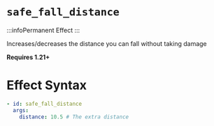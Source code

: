 # `safe_fall_distance`
:::infoPermanent Effect
:::

Increases/decreases the distance you can fall without taking damage

**Requires 1.21+**

# Effect Syntax
```yaml
- id: safe_fall_distance
  args:
    distance: 10.5 # The extra distance
```